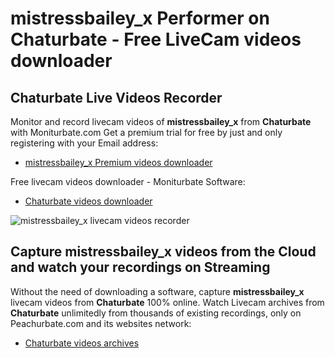# mistressbailey_x Performer on Chaturbate - Free LiveCam videos downloader

## Chaturbate Live Videos Recorder

Monitor and record livecam videos of **mistressbailey_x** from **Chaturbate** with Moniturbate.com
Get a premium trial for free by just and only registering with your Email address:
* [mistressbailey_x Premium videos downloader](https://moniturbate.com/request-demo-licence-key.html)

Free livecam videos downloader - Moniturbate Software:
* [Chaturbate videos downloader](https://moniturbate.com/moniturbate-download-software.html)

![mistressbailey_x livecam videos recorder](https://peachurnet.com/templates/moniturbate-software.png)


## Capture mistressbailey_x videos from the Cloud and watch your recordings on Streaming

Without the need of downloading a software, capture **mistressbailey_x** livecam videos from **Chaturbate** 100% online.
Watch Livecam archives from **Chaturbate** unlimitedly from thousands of existing recordings, only on Peachurbate.com and its websites network:
* [Chaturbate videos archives](https://peachurnet.com/)
